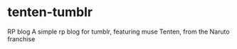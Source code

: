 # tenten-tumblr
RP blog
A simple rp blog for tumblr, featuring muse Tenten, from the Naruto franchise
